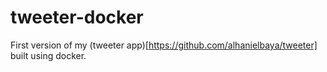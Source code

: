 # tweeter-docker

First version of my (tweeter app)[https://github.com/alhanielbaya/tweeter] built using docker.
